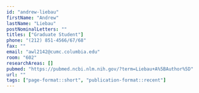 ```yaml
---
id: "andrew-liebau"
firstName: "Andrew"
lastName: "Liebau"
postNominalLetters: ""
titles: ["Graduate Student"]
phone: "(212) 851-4566/67/68"
fax: ""
email: "awl2142@cumc.columbia.edu"
room: "602"
researchAreas: []
pubmed: "https://pubmed.ncbi.nlm.nih.gov/?term=Liebau+A%5BAuthor%5D"
url: ""
tags: ["page-format::short", "publication-format::recent"]
---
```

